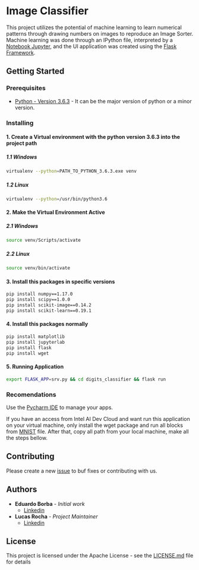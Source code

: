 # Image Classifier

This project utilizes the potential of machine learning to learn numerical patterns through drawing numbers on images to reproduce an Image Sorter. Machine learning was done through an IPython file, interpreted by a [Notebook Jupyter](https://jupyter.org/), and the UI application was created using the [Flask Framework](https://palletsprojects.com/p/flask/).

## Getting Started
### Prerequisites

* [Python - Version 3.6.3](https://www.python.org/downloads/release/python-363/) - It can be the major version of python or a minor version.

### Installing

#### 1. Create a Virtual environment with the python version 3.6.3 into the project path
##### 1.1 Windows
```sh
virtualenv --python=PATH_TO_PYTHON_3.6.3.exe venv
```
##### 1.2 Linux
```sh
virtualenv --python=/usr/bin/python3.6 
```
#### 2. Make the Virtual Environment Active
##### 2.1 Windows
```sh
source venv/Scripts/activate
```
##### 2.2 Linux
```sh
source venv/bin/activate
```
#### 3. Install this packages in specific versions
```sh
pip install numpy==1.17.0 
pip install scipy==1.0.0
pip install scikit-image==0.14.2
pip install scikit-learn==0.19.1
```
#### 4. Install this packages normally
```sh
pip install matplotlib
pip install jupyterlab
pip install flask
pip install wget
```

#### 5. Running Application
```sh
export FLASK_APP=srv.py && cd digits_classifier && flask run
```

### Recomendations

Use the [Pycharm IDE](https://www.jetbrains.com/pycharm/) to manage your apps.

If you have an access from Intel AI Dev Cloud and want run this application on your virtual machine, only install the
wget package and run all blocks from [MNIST](MNIST.ipynb) file. After that, copy all path from your local machine,
make all the steps bellow.

## Contributing

Please create a new [issue](https://github.com/lucasrochagit/image-classifier/issues) to buf fixes or contributing with us.

## Authors

* **Eduardo Borba** - *Initial work* 
    * [Linkedin](https://www.linkedin.com/in/eduardo-queiroz-78aa83150/)
* **Lucas Rocha** - *Project Maintainer*
    * [Linkedin](https://www.linkedin.com/in/lucasrochacc/)
    

## License

This project is licensed under the Apache License - see the [LICENSE.md](LICENSE) file for details


